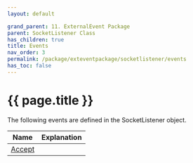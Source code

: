 ```yaml
---
layout: default

grand_parent: 11. ExternalEvent Package
parent: SocketListener Class
has_children: true
title: Events
nav_order: 3
permalink: /package/exteventpackage/socketlistener/events
has_toc: false
---
```

# {{ page.title }}

The following events are defined in the SocketListener object.

| Name  | Explanation  |
|-------|-------------|
|[Accept](/package/exteventpackage/socketlistener/events/accept) | |
